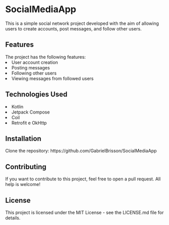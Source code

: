# SocialMediaApp
This is a simple social network project developed with the aim of allowing users to create accounts, post messages, and follow other users.
<br>
<h2>Features</h2>
The project has the following features:
<br>
<li>User account creation</li>
<li>Posting messages</li>
<li>Following other users</li>
<li>Viewing messages from followed users</li>
<h2>Technologies Used</h2>
<li>Kotlin</li>
<li>Jetpack Compose</li>
<li>Coil</li>
<li>Retrofit e OkHttp</li>
<h2>Installation</h2>
Clone the repository: https://github.com/GabrielBrisson/SocialMediaApp
<br>
<h2>Contributing</h2>
If you want to contribute to this project, feel free to open a pull request. All help is welcome!
<br>
<h2>License</h2>
This project is licensed under the MIT License - see the LICENSE.md file for details.
